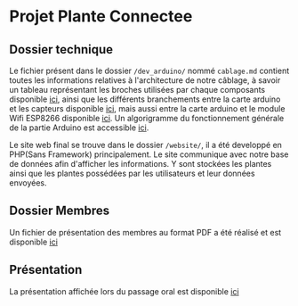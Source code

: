 # Projet Plante Connectee

## Dossier technique

Le fichier présent dans le dossier `/dev_arduino/` nommé `cablage.md` contient toutes les informations relatives à l'architecture de notre câblage, à savoir un tableau représentant les broches utilisées par chaque composants disponible [ici](https://github.com/JulienCASTERA/Projet_Plante_Connectee/blob/master/dev_arduino/cablage.md#tableau-des-broches-), ainsi que les différents branchements entre la carte arduino et les capteurs disponible [ici](https://github.com/JulienCASTERA/Projet_Plante_Connectee/blob/master/dev_arduino/cablage.md#c%C3%A2blage-des-capteurs), mais aussi entre la carte arduino et le module Wifi ESP8266 disponible [ici](https://github.com/JulienCASTERA/Projet_Plante_Connectee/blob/master/dev_arduino/cablage.md#c%C3%A2blage-du-module-wifi).
Un algorigramme du fonctionnement générale de la partie Arduino est accessible [ici](https://github.com/JulienCASTERA/Projet_Plante_Connectee/blob/master/dev_arduino/Algorigramme.png).

Le site web final se trouve dans le dossier `/website/`, il a été developpé en PHP(Sans Framework) principalement.
Le site communique avec notre base de données afin d'afficher les informations. Y sont stockées les plantes ainsi que les plantes possédées par les utilisateurs et leur données envoyées.

## Dossier Membres

Un fichier de présentation des membres au format PDF a été réalisé et est disponible [ici](https://github.com/JulienCASTERA/Projet_Plante_Connectee/blob/master/Membres.pdf)

## Présentation

La présentation affichée lors du passage oral est disponible [ici](https://github.com/JulienCASTERA/Projet_Plante_Connectee/blob/master/Pres_Plante_Co.pdf)
